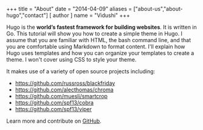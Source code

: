 +++
title = "About"
date = "2014-04-09"
aliases = ["about-us","about-hugo","contact"]
[ author ]
  name = "Vidushi"
+++

Hugo is the **world’s fastest framework for building websites**. It is written in Go.
This tutorial will show you how to create a simple theme in Hugo. I assume that you are familiar with HTML, the bash command line, and that you are comfortable using Markdown to format content. I'll explain how Hugo uses templates and how you can organize your templates to create a theme. I won't cover using CSS to style your theme.

It makes use of a variety of open source projects including:

- https://github.com/russross/blackfriday
- https://github.com/alecthomas/chroma
- https://github.com/muesli/smartcrop
- https://github.com/spf13/cobra
- https://github.com/spf13/viper

Learn more and contribute on [GitHub](https://github.com/gohugoio).
